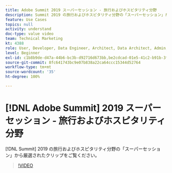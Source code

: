 ```yaml
---
title: Adobe Summit 2019 スーパーセッション - 旅行およびホスピタリティ分野
description: Summit 2019 の旅行およびホスピタリティ分野の「スーパーセッション」から厳選されたクリップをご覧ください。
feature: Use Cases
topics: null
activity: understand
doc-type: value video
team: Technical Marketing
kt: 4388
role: User, Developer, Data Engineer, Architect, Data Architect, Admin, Leader
level: Beginner
exl-id: c1b8b9de-d47a-44b6-bc3b-d92716d673bb,be2cdcad-01e5-41c2-b91b-3feec9d17d50
source-git-commit: 8fc641743bc9e07b838a22ca64ccc15344d52764
workflow-type: tm+mt
source-wordcount: '35'
ht-degree: 100%

---
```


# [!DNL Adobe Summit] 2019 スーパーセッション - 旅行およびホスピタリティ分野

[!DNL Summit] 2019 の旅行およびホスピタリティ分野の「スーパーセッション」から厳選されたクリップをご覧ください。

>[!VIDEO](https://video.tv.adobe.com/v/330393/?quality=12&learn=on&captions=jpn)
